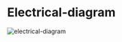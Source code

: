 # Electrical-diagram

![electrical-diagram](https://github.com/michael-collins/electrical-diagram/assets/1085304/3c012ca5-e5f4-4db6-90e2-47c6816a96ae)
